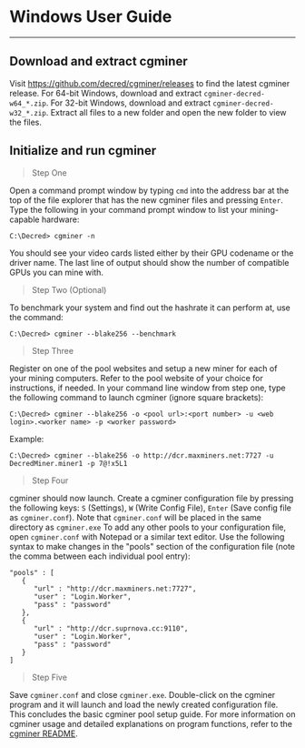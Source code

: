 # **<i class="fa fa-windows"></i> Windows User Guide**

---

## **<i class="fa fa-download"></i> Download and extract cgminer**

Visit https://github.com/decred/cgminer/releases to find the latest cgminer release. For 64-bit Windows, download and extract `cgminer-decred-w64_*.zip`. For 32-bit Windows, download and extract `cgminer-decred-w32_*.zip`. Extract all files to a new folder and open the new folder to view the files.

## **<i class="fa fa-play-circle"></i> Initialize and run cgminer**

> Step One

Open a command prompt window by typing `cmd` into the address bar at the top of the file explorer that has the new cgminer files and pressing `Enter`. Type the following in your command prompt window to list your mining-capable hardware:

```no-highlight
C:\Decred> cgminer -n
```

You should see your video cards listed either by their GPU codename or the driver name. The last line of output should show the number of compatible GPUs you can mine with.

> Step Two (Optional)

To benchmark your system and find out the hashrate it can perform at, use the command:

```no-highlight
C:\Decred> cgminer --blake256 --benchmark
```

> Step Three

Register on one of the pool websites and setup a new miner for each of your mining computers. Refer to the pool website of your choice for instructions, if needed. In your command line window from step one, type the following command to launch cgminer (ignore square brackets):

```no-highlight
C:\Decred> cgminer --blake256 -o <pool url>:<port number> -u <web login>.<worker name> -p <worker password>
```

Example:

```no-highlight
C:\Decred> cgminer --blake256 -o http://dcr.maxminers.net:7727 -u DecredMiner.miner1 -p 7@!x5L1
```

> Step Four

cgminer should now launch. Create a cgminer configuration file by pressing the following keys: `S` (Settings), `W` (Write Config File), `Enter` (Save config file as `cgminer.conf`). Note that `cgminer.conf` will be placed in the same directory as `cgminer.exe` To add any other pools to your configuration file, open `cgminer.conf` with Notepad or a similar text editor. Use the following syntax to make changes in the "pools" section of the configuration file (note the comma between each individual pool entry):

```no-highlight
"pools" : [
   {
      "url" : "http://dcr.maxminers.net:7727",
      "user" : "Login.Worker",
      "pass" : "password"
   },
   {
      "url" : "http://dcr.suprnova.cc:9110",
      "user" : "Login.Worker",
      "pass" : "password"
   }
]
```

> Step Five

Save `cgminer.conf` and close `cgminer.exe`. Double-click on the cgminer program and it will launch and load the newly created configuration file. This concludes the basic cgminer pool setup guide. For more information on cgminer usage and detailed explanations on program functions, refer to the [cgminer README](https://github.com/decred/cgminer/blob/3.7/README).